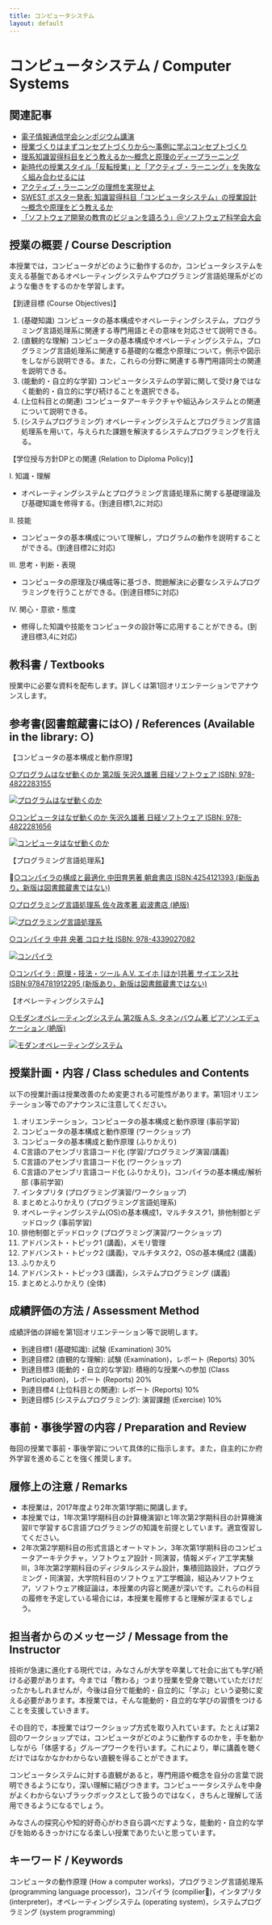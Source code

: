 ```yaml
---
title: コンピュータシステム
layout: default
---
```

# コンピュータシステム / Computer Systems

## 関連記事

* [電子情報通信学会シンポジウム講演](/blog/2015/03/11/IEICE-Computer-System.html)
* [授業づくりはまずコンセプトづくりから〜事例に学ぶコンセプトづくり](/blog/2015/02/25/concept-making-in-practice.html)
* [理系知識習得科目をどう教えるか〜概念と原理のディープラーニング](/blog/2015/03/07/deep-learning-of-principles.html)
* [新時代の授業スタイル「反転授業」と「アクティブ・ラーニング」を失敗なく組み合わせるには](/blog/2015/03/11/active-learning-with-flipped-classroom.html)
* [アクティブ・ラーニングの理想を実現せよ](/blog/2015/08/29/realize-the-ideal-of-active-learning.html)
* [SWEST ポスター発表: 知識習得科目「コンピュータシステム」の授業設計～概念や原理をどう教えるか](/blog/2015/08/27/SWEST-poster.html)
* [「ソフトウェア開発の教育のビジョンを語ろう」＠ソフトウェア科学会大会](/blog/2015/09/11/education-vision-JSSST-rePiT.html)


## 授業の概要 / Course Description

本授業では，コンピュータがどのように動作するのか，コンピュータシステムを支える基盤であるオペレーティングシステムやプログラミング言語処理系がどのような働きをするのかを学習します。

【到達目標 (Course Objectives)】

1. (基礎知識) コンピュータの基本構成やオペレーティングシステム，プログラミング言語処理系に関連する専門用語とその意味を対応させて説明できる。
2. (直観的な理解) コンピュータの基本構成やオペレーティングシステム，プログラミング言語処理系に関連する基礎的な概念や原理について，例示や図示をしながら説明できる。また，これらの分野に関連する専門用語同士の関連を説明できる。
3. (能動的・自立的な学習) コンピュータシステムの学習に関して受け身ではなく能動的・自立的に学び続けることを選択できる。
4. (上位科目との関連) コンピュータアーキテクチャや組込みシステムとの関連について説明できる。
5. (システムプログラミング) オペレーティングシステムとプログラミング言語処理系を用いて，与えられた課題を解決するシステムプログラミングを行える。


【学位授与方針DPとの関連 (Relation to Diploma Policy)】

I. 知識・理解

* オペレーティングシステムとプログラミング言語処理系に関する基礎理論及び基礎知識を修得する。(到達目標1,2に対応)

II. 技能

* コンピュータの基本構成について理解し，プログラムの動作を説明することができる。(到達目標2に対応)

III. 思考・判断・表現

* コンピュータの原理及び構成等に基づき、問題解決に必要なシステムプログラミングを行うことができる。(到達目標5に対応)

IV. 関心・意欲・態度

* 修得した知識や技能をコンピュータの設計等に応用することができる。(到達目標3,4に対応)

## 教科書 / Textbooks

授業中に必要な資料を配布します。詳しくは第1回オリエンテーションでアナウンスします。

## 参考書(図書館蔵書には○) / References (Available in the library: ○)

【コンピュータの基本構成と動作原理】

[○プログラムはなぜ動くのか 第2版 矢沢久雄著 日経ソフトウェア ISBN: 978-4822283155](//www.amazon.co.jp/gp/product/4822283151/ref=as_li_ss_tl?ie=UTF8&camp=247&creative=7399&creativeASIN=4822283151&linkCode=as2&tag=zacky1972-22)

[![プログラムはなぜ動くのか](//ws-fe.amazon-adsystem.com/widgets/q?_encoding=UTF8&ASIN=4822283151&Format=_SL110_&ID=AsinImage&MarketPlace=JP&ServiceVersion=20070822&WS=1&tag=zacky1972-22)](//www.amazon.co.jp/gp/product/4822283151/ref=as_li_ss_tl?ie=UTF8&camp=247&creative=7399&creativeASIN=4822283151&linkCode=as2&tag=zacky1972-22)

[○コンピュータはなぜ動くのか 矢沢久雄著 日経ソフトウェア ISBN: 978-4822281656](//www.amazon.co.jp/gp/product/4822281655/ref=as_li_ss_tl?ie=UTF8&camp=247&creative=7399&creativeASIN=4822281655&linkCode=as2&tag=zacky1972-22)

[![コンピュータはなぜ動くのか](//ws-fe.amazon-adsystem.com/widgets/q?_encoding=UTF8&ASIN=4822281655&Format=_SL110_&ID=AsinImage&MarketPlace=JP&ServiceVersion=20070822&WS=1&tag=zacky1972-22)](//www.amazon.co.jp/gp/product/4822281655/ref=as_li_ss_tl?ie=UTF8&camp=247&creative=7399&creativeASIN=4822281655&linkCode=as2&tag=zacky1972-22)

【プログラミング言語処理系】

[○コンパイラの構成と最適化 中田育男著 朝倉書店 ISBN:4254121393 (新版あり，新版は図書館蔵書ではない)](//www.amazon.co.jp/gp/product/4254121776/ref=as_li_ss_tl?ie=UTF8&camp=247&creative=7399&creativeASIN=4254121776&linkCode=as2&tag=zacky1972-22)

[○プログラミング言語処理系 佐々政孝著 岩波書店 (絶版)](//www.amazon.co.jp/gp/product/4000103458/ref=as_li_ss_tl?ie=UTF8&camp=247&creative=7399&creativeASIN=4000103458&linkCode=as2&tag=zacky1972-22)

[![プログラミング言語処理系](//ws-fe.amazon-adsystem.com/widgets/q?_encoding=UTF8&ASIN=4000103458&Format=_SL110_&ID=AsinImage&MarketPlace=JP&ServiceVersion=20070822&WS=1&tag=zacky1972-22)](//www.amazon.co.jp/gp/product/4000103458/ref=as_li_ss_tl?ie=UTF8&camp=247&creative=7399&creativeASIN=4000103458&linkCode=as2&tag=zacky1972-22)

[○コンパイラ 中井 央著 コロナ社 ISBN: 978-4339027082](//www.amazon.co.jp/gp/product/4339027081/ref=as_li_ss_tl?ie=UTF8&camp=247&creative=7399&creativeASIN=4339027081&linkCode=as2&tag=zacky1972-22)

[![コンパイラ](//ws-fe.amazon-adsystem.com/widgets/q?_encoding=UTF8&ASIN=4339027081&Format=_SL110_&ID=AsinImage&MarketPlace=JP&ServiceVersion=20070822&WS=1&tag=zacky1972-22)](//www.amazon.co.jp/gp/product/4339027081/ref=as_li_ss_tl?ie=UTF8&camp=247&creative=7399&creativeASIN=4339027081&linkCode=as2&tag=zacky1972-22)

[○コンパイラ : 原理・技法・ツール A.V. エイホ [ほか]共著 サイエンス社 ISBN:9784781912295 (新版あり，新版は図書館蔵書ではない)](//www.amazon.co.jp/gp/product/478191229X/ref=as_li_ss_tl?ie=UTF8&camp=247&creative=7399&creativeASIN=478191229X&linkCode=as2&tag=zacky1972-22)

【オペレーティングシステム】

[○モダンオペレーティングシステム 第2版 A.S. タネンバウム著 ピアソンエデュケーション (絶版)](//www.amazon.co.jp/gp/product/4894715376/ref=as_li_ss_tl?ie=UTF8&camp=247&creative=7399&creativeASIN=4894715376&linkCode=as2&tag=zacky1972-22)

[![モダンオペレーティングシステム](//ws-fe.amazon-adsystem.com/widgets/q?_encoding=UTF8&ASIN=4894715376&Format=_SL110_&ID=AsinImage&MarketPlace=JP&ServiceVersion=20070822&WS=1&tag=zacky1972-22)](//www.amazon.co.jp/gp/product/4894715376/ref=as_li_ss_tl?ie=UTF8&camp=247&creative=7399&creativeASIN=4894715376&linkCode=as2&tag=zacky1972-22)

## 授業計画・内容 / Class schedules and Contents

以下の授業計画は授業改善のため変更される可能性があります。第1回オリエンテーション等でのアナウンスに注意してください。

1. オリエンテーション，コンピュータの基本構成と動作原理 (事前学習)
2. コンピュータの基本構成と動作原理 (ワークショップ)
3. コンピュータの基本構成と動作原理 (ふりかえり)
4. C言語のアセンブリ言語コード化 (学習/プログラミング演習/講義)
5. C言語のアセンブリ言語コード化 (ワークショップ)
6. C言語のアセンブリ言語コード化 (ふりかえり)，コンパイラの基本構成/解析部 (事前学習)
7. 	インタプリタ (プログラミング演習/ワークショップ)
8. まとめとふりかえり (プログラミング言語処理系)
9. オペレーティングシステム(OS)の基本構成1，マルチタスク1，排他制御とデッドロック (事前学習)
10. 排他制御とデッドロック (プログラミング演習/ワークショップ)
11. アドバンスト・トピック1 (講義)，メモリ管理
12. アドバンスト・トピック2 (講義)，マルチタスク2，OSの基本構成2 (講義)
13. ふりかえり
14. アドバンスト・トピック3 (講義)，システムプログラミング (講義)
15. まとめとふりかえり (全体)

## 成績評価の方法 / Assessment Method

成績評価の詳細を第1回オリエンテーション等で説明します。

* 到達目標1 (基礎知識): 試験 (Examination) 30%
* 到達目標2 (直観的な理解): 試験 (Examination)，レポート (Reports) 30%
* 到達目標3 (能動的・自立的な学習): 積極的な授業への参加 (Class Participation)，レポート (Reports) 20%
* 到達目標4 (上位科目との関連): レポート (Reports) 10%
* 到達目標5 (システムプログラミング): 演習課題 (Exercise) 10%

## 事前・事後学習の内容 / Preparation and Review

毎回の授業で事前・事後学習について具体的に指示します。また，自主的にか府外学習を進めることを強く推奨します。

## 履修上の注意 / Remarks

* 本授業は，2017年度より2年次第1学期に開講します。
* 本授業では，1年次第1学期科目の計算機演習Iと1年次第2学期科目の計算機演習IIで学習するC言語プログラミングの知識を前提としています。適宜復習してください。
* 2年次第2学期科目の形式言語とオートマトン，3年次第1学期科目のコンピュータアーキテクチャ，ソフトウェア設計・同演習，情報メディア工学実験III，3年次第2学期科目のディジタルシステム設計，集積回路設計，プログラミング・同演習，大学院科目のソフトウェア工学概論，組込みソフトウェア，ソフトウェア検証論は，本授業の内容と関連が深いです。これらの科目の履修を予定している場合には，本授業を履修すると理解が深まるでしょう。

## 担当者からのメッセージ / Message from the Instructor

技術が急速に進化する現代では，みなさんが大学を卒業して社会に出ても学び続ける必要があります。今までは「教わる」つまり授業を受身で聴いていただけだったかもしれませんが，今後は自分で能動的・自立的に「学ぶ」という姿勢に変える必要があります。本授業では，そんな能動的・自立的な学びの習慣をつけることを支援していきます。

その目的で，本授業ではワークショップ方式を取り入れています。たとえば第2回のワークショップでは，コンピュータがどのように動作するのかを，手を動かしながら「体感する」グループワークを行います。これにより，単に講義を聴くだけではなかなかわからない直観を得ることができます。

コンピュータシステムに対する直観があると，専門用語や概念を自分の言葉で説明できるようになり，深い理解に結びつきます。コンピューータシステムを中身がよくわからないブラックボックスとして扱うのではなく，きちんと理解して活用できるようになるでしょう。

みなさんの探究心や知的好奇心がわき自ら調べだすような，能動的・自立的な学びを始めるきっかけになる楽しい授業でありたいと思っています。

## キーワード / Keywords

コンピュータの動作原理 (How a computer works)，プログラミング言語処理系 (programming language processor)，コンパイラ (compilier)，インタプリタ (interpreter)，オペレーティングシステム (operating system)，システムプログラミング (system programming)
